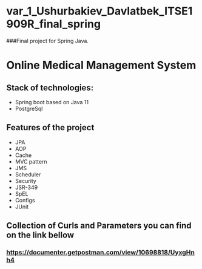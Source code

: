 # var_1_Ushurbakiev_Davlatbek_ITSE1909R_final_spring
###Final project for Spring Java.
# Online Medical Management System
## Stack of technologies:
* Spring boot based on Java 11
* PostgreSql

## Features of the project
* JPA
* AOP
* Cache
* MVC pattern
* JMS
* Scheduler
* Security
* JSR-349 
* SpEL
* Configs
* JUnit


## Collection of Curls and Parameters you can find on the link bellow
### https://documenter.getpostman.com/view/10698818/UyxgHnh4

